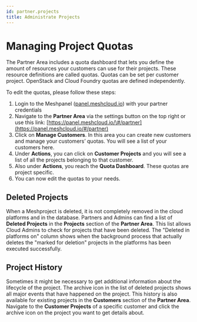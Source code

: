 ```yaml
---
id: partner.projects
title: Administrate Projects
---
```


# Managing Project Quotas

The Partner Area includes a quota dashboard that lets you define the amount of resources your customers can use for their projects. These resource definitions are called quotas. Quotas can be set per customer project. OpenStack and Cloud Foundry quotas are defined independently.

To edit the quotas, please follow these steps:

1. Login to the Meshpanel \([panel.meshcloud.io](https://panel.meshcloud.io)\) with your partner credentials
2. Navigate to the **Partner Area** via the settings button on the top right or use this link: [https://panel.meshcloud.io/\#/partner](https://panel.meshcloud.io/#/partner)
3. Click on **Manage Customers**. In this area you can create new customers and manage your customers’ quotas. You will see a list of your customers here.
4. Under **Actions**, you can click on **Customer Projects** and you will see a list of all the projects belonging to that customer.
5. Also under **Actions**, you reach the **Quota Dashboard**. These quotas are project specific.
6. You can now edit the quotas to your needs.

## Deleted Projects

When a Meshproject is deleted, it is not completely removed in the cloud platforms and in the database. Partners and Admins can find a list of **Deleted Projects** in the **Projects** section of the **Partner Area**. This list allows Cloud Admins to check for projects that have been deleted. The "Deleted in platforms on" column shows when the background process that actually deletes the "marked for deletion" projects in the platforms has been executed successfully.

## Project History

Sometimes it might be necessary to get additional information about the lifecycle of the project. The archive icon in the list of deleted projects shows all major events that have happened on the project. This history is also available for existing projects in the **Customers** section of the **Partner Area**. Navigate to the **Customer Projects** of a specific customer and click the archive icon on the project you want to get details about.

